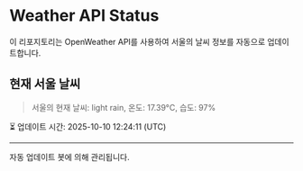 
# Weather API Status

이 리포지토리는 OpenWeather API를 사용하여 서울의 날씨 정보를 자동으로 업데이트합니다.

## 현재 서울 날씨
> 서울의 현재 날씨: light rain, 온도: 17.39°C, 습도: 97%

⏳ 업데이트 시간: 2025-10-10 12:24:11 (UTC)

---
자동 업데이트 봇에 의해 관리됩니다.
